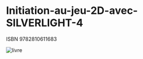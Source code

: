 # Initiation-au-jeu-2D-avec-SILVERLIGHT-4
ISBN 9782810611683

![livre](http://www.reypatrice.fr/livres/fiche_bod_01_initiation_jeu_2d_silverlight4/bod_01_200x264.png)

